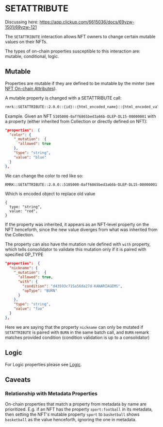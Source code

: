 # SETATTRIBUTE

Discussing here: https://app.clickup.com/6615036/docs/69vzw-1501/69vzw-121

The `SETATTRIBUTE` interaction allows NFT owners to change certain mutable values on their NFTs.

The types of on-chain properties susceptible to this interaction are: mutable, conditional, logic.

## Mutable

Properties are mutable if they are defined to be mutable by the minter (see
[NFT On-chain Attributes](../entities/nft.md#on-chain-attributes)).

A mutable property is changed with a SETATTRIBUTE call:

```txt
rmrk::SETATTRIBUTE::2.0.0::{id}::{html_encoded_name}::{html_encoded_value}
```

Example. Given an NFT `5105000-0aff6865bed3a66b-DLEP-DL15-00000001` with a property (either
inherited from Collection or directly defined on NFT):

```json
"properties":  {
  "color": {
    "_mutation":  {
      "allowed": true
    },
    "type": "string",
    "value": "blue"
  }
},
```

We can change the color to red like so:

```txt
RMRK::SETATTRIBUTE::2.0.0::5105000-0aff6865bed3a66b-DLEP-DL15-00000001::color::%7B%22type%22%3A%22string%22%2C%22value%22%3A%22red%22%7D

```

Which is encoded object to replace old value

```
{
  type: "string",
  value: "red",
}
```

If the property was inherited, it appears as an NFT-level property on the NFT henceforth, since
the new value diverges from what was inherited from the Collection.

The property can also have the mutation rule defined with `with` property, which tells consolidator to validate this mutation only if it is paired with specified OP_TYPE 

```json
"properties":  {
  "nickname": {
    "_mutation":  {
      "allowed": true,
      "with": {
        "condition": "d43593c715a56da27d-KANARIAGEMS",
        "opType": "BURN"
      }
    },
    "type": "string",
    "value": "foo"
  }
},
```
Here we are saying that the property `nickname` can only be mutated if `SETATTRIBUTE` is paired with `BURN` in the same batch call, and `BURN` remark matches provided condition (condition validation is up to a consolidator)

## Logic

For Logic properties please see [Logic](logic.md).

## Caveats

### Relationship with Metadata Properties

On-chain properties that match a property from metadata by name are prioritized. E.g. if an NFT
has the property `sport:football` in its metadata, then setting the NFT's mutable property `sport`
to `basketball` shows `basketball` as the value henceforth, ignoring the one in metadata.
